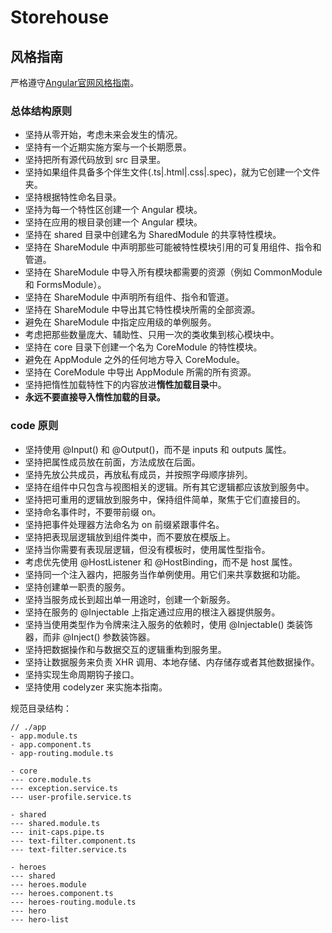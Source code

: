 # Storehouse

## 风格指南
严格遵守[Angular官网风格指南](https://www.angular.cn/guide/styleguide)。

### 总体结构原则
 - 坚持从零开始，考虑未来会发生的情况。
 - 坚持有一个近期实施方案与一个长期愿景。
 - 坚持把所有源代码放到 src 目录里。
 - 坚持如果组件具备多个伴生文件(.ts|.html|.css|.spec)，就为它创建一个文件夹。
 - 坚持根据特性命名目录。
 - 坚持为每一个特性区创建一个 Angular 模块。
 - 坚持在应用的根目录创建一个 Angular 模块。
 - 坚持在 shared 目录中创建名为 SharedModule 的共享特性模块。
 - 坚持在 ShareModule 中声明那些可能被特性模块引用的可复用组件、指令和管道。
 - 坚持在 ShareModule 中导入所有模块都需要的资源（例如 CommonModule 和 FormsModule）。
 - 坚持在 ShareModule 中声明所有组件、指令和管道。
 - 坚持在 ShareModule 中导出其它特性模块所需的全部资源。
 - 避免在 ShareModule 中指定应用级的单例服务。
 - 考虑把那些数量庞大、辅助性、只用一次的类收集到核心模块中。
 - 坚持在 core 目录下创建一个名为 CoreModule 的特性模块。
 - 避免在 AppModule 之外的任何地方导入 CoreModule。
 - 坚持在 CoreModule 中导出 AppModule 所需的所有资源。
 - 坚持把惰性加载特性下的内容放进**惰性加载目录**中。
 - **永远不要直接导入惰性加载的目录。**

 ### code 原则
  - 坚持使用 @Input() 和 @Output()，而不是 inputs 和 outputs 属性。
  - 坚持把属性成员放在前面，方法成放在后面。
  - 坚持先放公共成员，再放私有成员，并按照字母顺序排列。
  - 坚持在组件中只包含与视图相关的逻辑。所有其它逻辑都应该放到服务中。
  - 坚持把可重用的逻辑放到服务中，保持组件简单，聚焦于它们直接目的。
  - 坚持命名事件时，不要带前缀 on。
  - 坚持把事件处理器方法命名为 on 前缀紧跟事件名。
  - 坚持把表现层逻辑放到组件类中，而不要放在模版上。
  - 坚持当你需要有表现层逻辑，但没有模板时，使用属性型指令。
  - 考虑优先使用 @HostListener 和 @HostBinding，而不是 host 属性。
  - 坚持同一个注入器内，把服务当作单例使用。用它们来共享数据和功能。
  - 坚持创建单一职责的服务。
  - 坚持当服务成长到超出单一用途时，创建一个新服务。
  - 坚持在服务的 @Injectable 上指定通过应用的根注入器提供服务。
  - 坚持当使用类型作为令牌来注入服务的依赖时，使用 @Injectable() 类装饰器，而非 @Inject() 参数装饰器。
  - 坚持把数据操作和与数据交互的逻辑重构到服务里。
  - 坚持让数据服务来负责 XHR 调用、本地存储、内存储存或者其他数据操作。
  - 坚持实现生命周期钩子接口。
  - 坚持使用 codelyzer 来实施本指南。

规范目录结构：
```
// ./app
- app.module.ts
- app.component.ts
- app-routing.module.ts

- core
--- core.module.ts
--- exception.service.ts
--- user-profile.service.ts

- shared
--- shared.module.ts
--- init-caps.pipe.ts
--- text-filter.component.ts
--- text-filter.service.ts

- heroes
--- shared
--- heroes.module
--- heroes.component.ts
--- heroes-routing.module.ts
--- hero
--- hero-list
```